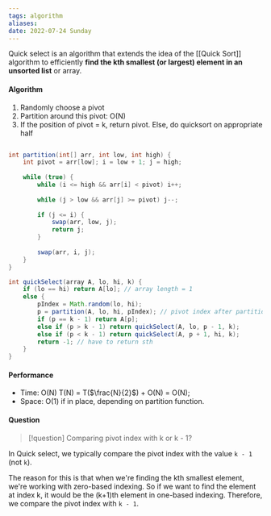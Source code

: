 ```yaml
---
tags: algorithm
aliases: 
date: 2022-07-24 Sunday
---
```


  
Quick select is an algorithm that extends the idea of the [[Quick Sort]] algorithm to efficiently **find the kth smallest (or largest) element in an unsorted list** or array.

#### Algorithm
1. Randomly choose a pivot 
2. Partition around this pivot: O(N)
3. If the position of pivot = k, return pivot. 
	Else, do quicksort on appropriate half

```Java

int partition(int[] arr, int low, int high) {
	int pivot = arr[low]; i = low + 1; j = high;
		
	while (true) {
		while (i <= high && arr[i] < pivot) i++;
			
		while (j > low && arr[j] >= pivot) j--;
			
		if (j <= i) {
			swap(arr, low, j);
			return j;
		}
			
		swap(arr, i, j);
	}
}

int quickSelect(array A, lo, hi, k) {
	if (lo == hi) return A[lo]; // array length = 1
	else {
		pIndex = Math.random(lo, hi);
		p = partition(A, lo, hi, pIndex); // pivot index after partition 
		if (p == k - 1) return A[p];
		else if (p > k - 1) return quickSelect(A, lo, p - 1, k);
		else if (p < k - 1) return quickSelect(A, p + 1, hi, k);
		return -1; // have to return sth
	}
}
```

#### Performance
- Time: O(N)
	T(N) = T($\frac{N}{2}$) + O(N) = O(N);   
- Space: O(1) if in place, depending on partition function.   

#### Question

>[!question]
> Comparing pivot index with k or k - 1?

In Quick select, we typically compare the pivot index with the value `k - 1` (not `k`).

The reason for this is that when we're finding the kth smallest element, we're working with zero-based indexing. So if we want to find the element at index k, it would be the (k+1)th element in one-based indexing. Therefore, we compare the pivot index with `k - 1`.
